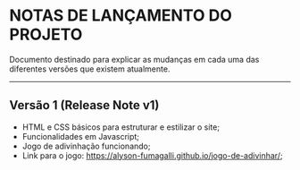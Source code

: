 # NOTAS DE LANÇAMENTO DO PROJETO

Documento destinado para explicar as mudanças em cada uma das diferentes versões que existem atualmente.

---

## Versão 1 (Release Note v1)

* HTML e CSS básicos para estruturar e estilizar o site;
* Funcionalidades em Javascript;
* Jogo de adivinhação funcionando;
* Link para o jogo: https://alyson-fumagalli.github.io/jogo-de-adivinhar/;